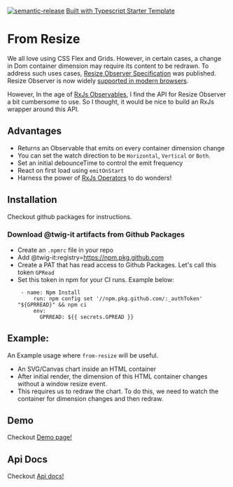 [![semantic-release](https://img.shields.io/badge/%20%20%F0%9F%93%A6%F0%9F%9A%80-semantic--release-e10079.svg)](https://github.com/semantic-release/semantic-release)   [Built with Typescript Starter Template](https://github.com/twig-it/typescript-starter-template)


# From Resize

We all love using CSS Flex and Grids. However, in certain cases, a change in Dom container dimension may require its content to be redrawn. To address such uses cases, [Resize Observer Specification](https://developer.mozilla.org/en-US/docs/Web/API/ResizeObserver) was published. Resize Observer is now widely [supported in modern browsers](https://caniuse.com/?search=resize%20observer).  

However, In the age of [RxJs Observables](https://github.com/ReactiveX/rxjs), I find the API for Resize Observer a bit cumbersome to use. So I thought, it would be nice to build an RxJs wrapper around this API. 

## Advantages
- Returns an Observable that emits on every container dimension change
- You can set the watch direction to be `Horizontal`, `Vertical` or `Both`.
- Set an initial debounceTime to control the emit frequency
- React on first load using `emitOnStart`
- Harness the power of [RxJs Operators](https://rxjs.dev/guide/operators) to do wonders!

## Installation

Checkout github packages for instructions.

### Download @twig-it artifacts from Github Packages
- Create an `.npmrc` file in your repo
- Add @twig-it:registry=https://npm.pkg.github.com
- Create a PAT that has read access to Github Packages. Let's call this token `GPRead`
- Set this token in npm for your CI runs. Example below:
   ```
    - name: Npm Install
        run: npm config set '//npm.pkg.github.com/:_authToken' "${GPRREAD}" && npm ci
        env:
          GPRREAD: ${{ secrets.GPREAD }}

   ```
      
## Example:

An Example usage where `from-resize` will be useful.
- An SVG/Canvas chart inside an HTML container
- After initial render, the dimension of this HTML container changes without a window resize event.
- This requires us to redraw the chart. To do this, we need to watch the container for dimension changes and then redraw.

## Demo
 
Checkout [Demo page!](https://twig-it.github.io/from-resize/)

## Api Docs

Checkout [Api docs!](https://twig-it.github.io/from-resize/types/index.html)
